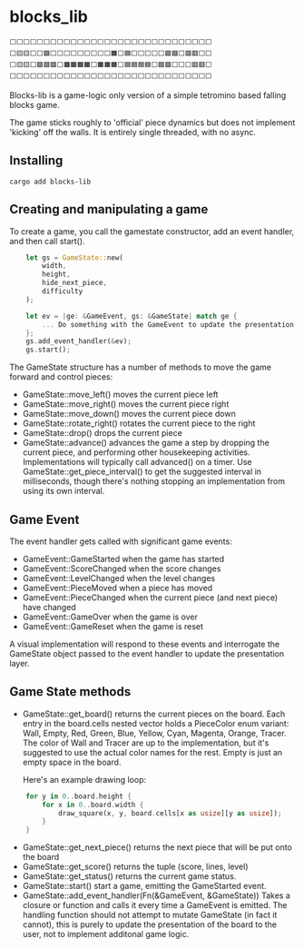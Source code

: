 # blocks_lib

```
⬜⬜⬜⬜⬜⬜⬜⬜⬜⬜⬜⬜⬜⬜⬜⬜⬜⬜⬜⬜⬜⬜⬜⬜⬜⬜⬜⬜⬜⬜
⬜🟨🟨⬜⬜🟪⬜⬜⬜⬜⬜⬜⬜⬜⬜🟧⬜🟦⬜⬜⬜⬜⬜🟩🟩⬜🟥🟥⬜⬜
⬜🟨🟨⬜🟪🟪🟪⬜🟫🟫🟫🟫⬜🟧🟧🟧⬜🟦🟦🟦🟦⬜🟩🟩⬜⬜⬜🟥🟥⬜
⬜⬜⬜⬜⬜⬜⬜⬜⬜⬜⬜⬜⬜⬜⬜⬜⬜⬜⬜⬜⬜⬜⬜⬜⬜⬜⬜⬜⬜⬜
```

Blocks-lib is a game-logic only version of a simple tetromino based falling blocks game.

The game sticks roughly to 'official' piece dynamics but does not implement 'kicking' off the walls. It is entirely single threaded, with no async.

## Installing

`cargo add blocks-lib`

## Creating and manipulating a game

To create a game, you call the gamestate constructor, add an event handler, and then call start().

```rust
    let gs = GameState::new(
        width,
        height,
        hide_next_piece,
        difficulty
    );

    let ev = |ge: &GameEvent, gs: &GameState| match ge {
        ... Do something with the GameEvent to update the presentation ...
    };
    gs.add_event_handler(&ev);
    gs.start();
```

The GameState structure has a number of methods to move the game forward and control pieces:

-   GameState::move_left() moves the current piece left
-   GameState::move_right() moves the current piece right
-   GameState::move_down() moves the current piece down
-   GameState::rotate_right() rotates the current piece to the right
-   GameState::drop() drops the current piece
-   GameState::advance() advances the game a step by dropping the current piece, and performing other housekeeping activities. Implementations will typically call advanced() on a timer. Use GameState::get_piece_interval() to get the suggested interval in milliseconds, though there's nothing stopping an implementation from using its own interval.

## Game Event

The event handler gets called with significant game events:

-   GameEvent::GameStarted when the game has started
-   GameEvent::ScoreChanged when the score changes
-   GameEvent::LevelChanged when the level changes
-   GameEvent::PieceMoved when a piece has moved
-   GameEvent::PieceChanged when the current piece (and next piece) have changed
-   GameEvent::GameOver when the game is over
-   GameEvent::GameReset when the game is reset

A visual implementation will respond to these events and interrogate the GameState object passed to the event handler to update the presentation layer.

## Game State methods

-   GameState::get_board() returns the current pieces on the board. Each entry in the board.cells nested vector holds a PieceColor enum variant: Wall,
    Empty,
    Red,
    Green,
    Blue,
    Yellow,
    Cyan,
    Magenta,
    Orange,
    Tracer. The color of Wall and Tracer are up to the implementation, but it's suggested to use the actual color names for the rest. Empty is just an empty space in the board.

    Here's an example drawing loop:

```rust
    for y in 0..board.height {
        for x in 0..board.width {
            draw_square(x, y, board.cells[x as usize][y as usize]);
        }
    }
```

-   GameState::get_next_piece() returns the next piece that will be put onto the board
-   GameState::get_score() returns the tuple (score, lines, level)
-   GameState::get_status() returns the current game status.
-   GameState::start() start a game, emitting the GameStarted event.
-   GameState::add_event_handler(Fn(&GameEvent, &GameState)) Takes a closure or function and calls it every time a GameEvent is emitted. The handling function should not attempt to mutate GameState (in fact it cannot), this is purely to update the presentation of the board to the user, not to implement additonal game logic.
